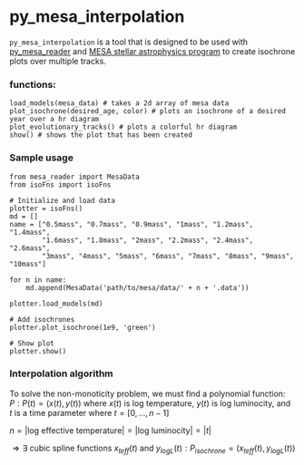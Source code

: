 # py_mesa_interpolation

```py_mesa_interpolation``` is a tool that is designed to be used with [py_mesa_reader](https://github.com/wmwolf/py_mesa_reader) and [MESA stellar astrophysics program](https://docs.mesastar.org/en/latest/) to create isochrone plots over multiple tracks.

### functions:
```
load_models(mesa_data) # takes a 2d array of mesa data
plot_isochrone(desired_age, color) # plots an isochrone of a desired year over a hr diagram
plot_evolutionary_tracks() # plots a colorful hr diagram
show() # shows the plot that has been created
```

### Sample usage
```
from mesa_reader import MesaData
from isoFns import isoFns

# Initialize and load data
plotter = isoFns()
md = []
name = ["0.5mass", "0.7mass", "0.9mass", "1mass", "1.2mass", "1.4mass", 
        "1.6mass", "1.8mass", "2mass", "2.2mass", "2.4mass", "2.6mass", 
        "3mass", "4mass", "5mass", "6mass", "7mass", "8mass", "9mass", "10mass"]

for n in name:
    md.append(MesaData('path/to/mesa/data/' + n + '.data'))

plotter.load_models(md)

# Add isochrones
plotter.plot_isochrone(1e9, 'green')

# Show plot
plotter.show()
```

### Interpolation algorithm

To solve the non-monoticity problem, we must find a polynomial function:<br>
$P:P(t) = (x(t), y(t)) \textrm{ where } x(t) \textrm{ is log temperature, } y(t) \textrm{ is log luminocity, and }$ <br>
$t \textrm{ is a time parameter where } t = [0, ..., n-1]$

$n = \lvert \textrm{log effective temperature} \rvert = \lvert \textrm{log luminocity} \rvert = \lvert t \rvert$

$\Rightarrow \exists \textrm{ cubic spline functions } x_{teff}(t) \textrm{ and } y_{logL}(t) : P_{isochrone} = (x_{teff}(t), y_{logL}(t))$


















